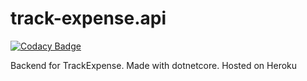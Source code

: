 # track-expense.api

[![Codacy Badge](https://api.codacy.com/project/badge/Grade/f5ae6b1218284591a875e925b7757c50)](https://app.codacy.com/gh/suvrat29/track-expense.api?utm_source=github.com&utm_medium=referral&utm_content=suvrat29/track-expense.api&utm_campaign=Badge_Grade_Settings)

Backend for TrackExpense. Made with dotnetcore. Hosted on Heroku
